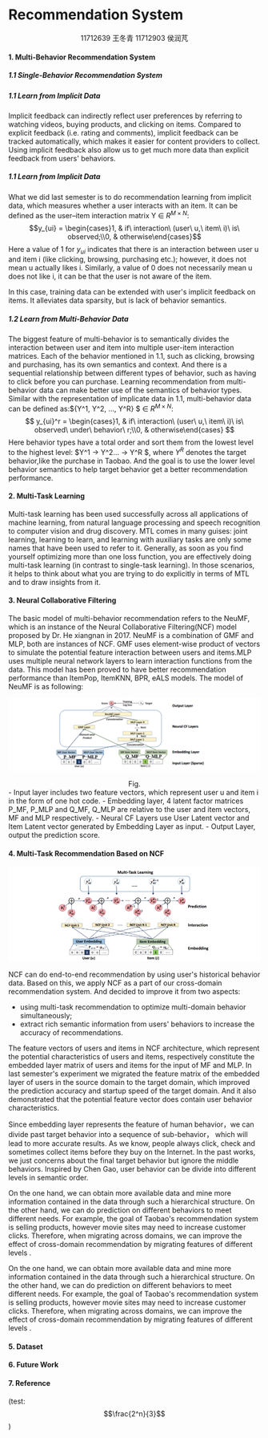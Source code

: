 # Recommendation System

<center>
    11712639 王冬青   
    11712903 侯润芃
</center>

#### 1. Multi-Behavior Recommendation System


##### 1.1 Single-Behavior Recommendation System



##### 1.1 Learn from Implicit Data
Implicit feedback can indirectly reflect user preferences by referring to watching videos, buying products, and clicking on items. Compared to explicit feedback (i.e. rating and comments), implicit feedback can be tracked automatically, which makes it easier for content providers to collect. Using implicit feedback also allow us to get much more data than explicit feedback from users' behaviors.

##### 1.1 Learn from Implicit Data
What we did last semester is to do recommendation learning from implicit data, which measures whether a user interacts with an item. It can be defined as the user–item interaction matrix Y ∈ $R^{M×N}$:
$$y_{ui} = \begin{cases}1, & if\ interaction\ (user\ u,\ item\ i)\ is\ observed;\\0, & otherwise\end{cases}$$
Here a value of 1 for $y_{ui}$ indicates that there is an interaction between user u and item i (like clicking, browsing, purchasing etc.); however, it does not mean u actually likes i. Similarly, a value of 0 does not necessarily mean u does not like i, it can be that the user is not aware of the item. 

In this case, training data can be extended with user's implicit feedback on items. It alleviates data sparsity, but is lack of behavior semantics.

##### 1.2 Learn from Multi-Behavior Data

The biggest feature of multi-behavior is to semantically divides the interaction between user and item into multiple user-item interaction matrices. Each of the behavior mentioned in 1.1, such as clicking, browsing and purchasing, has its own semantics and context. And there is a sequential relationship between different types of behavior, such as having to click before you can purchase. Learning recommendation from multi-behavior data can make better use of the semantics of behavior types. Similar with the representation of implicate data in 1.1, multi-behavior data can be defined as:$\{Y^1, Y^2, ..., Y^R\} $ ∈ $R^{M\times N}$:
$$
y_{ui}^r = \begin{cases}1, & if\ interaction\ (user\ u,\ item\ i)\ is\ observed\ under\ behavior\ r;\\0, & otherwise\end{cases}
$$
Here behavior types have a total order and sort them from the lowest level to the highest level: $Y^1 → Y^2... → Y^R $, where $Y^R$ denotes the target behavior,like the purchase in Taobao. And the goal is to use the lower level behavior semantics to help target behavior get a better recommendation performance.

#### 2. Multi-Task Learning

Multi-task learning has been used successfully across all applications of machine learning, from natural language processing and speech recognition to computer vision and drug discovery. MTL comes in many guises: joint learning, learning to learn, and learning with auxiliary tasks are only some names that have been used to refer to it. Generally, as soon as you find yourself optimizing more than one loss function, you are effectively doing multi-task learning (in contrast to single-task learning). In those scenarios, it helps to think about what you are trying to do explicitly in terms of MTL and to draw insights from it.

#### 3. Neural Collaborative Filtering

The basic model of multi-behavior recommendation refers to the NeuMF, which is an instance of the Neural Collaborative Filtering(NCF) model proposed by Dr. He xiangnan in 2017. NeuMF is a combination of GMF and MLP, both are instances of NCF. GMF uses element-wise product of vectors to simulate the potential feature interaction between users and items.MLP uses multiple neural network layers to learn interaction functions from the data. This model has been proved to have better recommendation performance than ItemPop, ItemKNN, BPR, eALS models. The model of NeuMF is as following:

![1578301143866](https://github.com/DanielGaebelein/Experiment/blob/master/pictures/1578301143866.png)

<center>Fig.</center>
- Input layer includes two feature vectors, which represent user u and item i in the form of one hot code. 
- Embedding layer, 4 latent factor matrices P_MF, P_MLP and Q_MF, Q_MLP are relative to the user and item vectors, MF and MLP respectively. 
- Neural CF Layers use User Latent vector and Item Latent vector generated by Embedding Layer as input.
- Output Layer, output the prediction score.



#### 4. Multi-Task Recommendation Based on NCF

![1585082870424](https://github.com/DanielGaebelein/Experiment/blob/master/pictures/1585082870424.png)

NCF can do end-to-end recommendation by using user's historical behavior data. Based on this, we apply NCF as a part of  our cross-domain recommendation system. And decided to improve it from two aspects: 

- using multi-task recommendation to optimize multi-domain behavior simultaneously;
-  extract rich semantic information from users' behaviors to increase the accuracy of recommendations.

The feature vectors of users and items in NCF architecture, which represent the potential characteristics of users and items, respectively constitute the embedded layer matrix of users and items for the input of MF and MLP. In last semester's experiment we migrated the feature matrix of the embedded layer of users in the source domain to the target domain, which improved the prediction accuracy and startup speed of the target domain. And it also demonstrated  that the potential feature vector does contain user behavior characteristics.

Since embedding layer represents the feature of human behavior，we can divide past target behavior into a sequence of  sub-behavior， which will lead to more accurate results. As we know, people always click, check and sometimes collect items before they buy on the Internet. In the past works, we just concerns about the final target behavior but ignore the middle behaviors. Inspired by Chen Gao,  user behavior can be divide into different levels in semantic order.

On the one hand, we can obtain more available data and mine more information contained in the data through such a hierarchical structure. On the other hand, we can do prediction on different behaviors to meet different needs. For example, the goal of Taobao's recommendation system is selling products, however movie sites may need to increase customer clicks. Therefore, when migrating across domains, we can improve the effect of cross-domain recommendation by migrating features of different levels .


On the one hand, we can obtain more available data and mine more information contained in the data through such a hierarchical structure. On the other hand, we can do prediction on different behaviors to meet different needs. For example, the goal of Taobao's recommendation system is selling products, however movie sites may need to increase customer clicks. Therefore, when migrating across domains, we can improve the effect of cross-domain recommendation by migrating features of different levels .

#### 5. Dataset



#### 6. Future Work



#### 7. Reference



(test:$$\frac{2^n}{3}$$)

